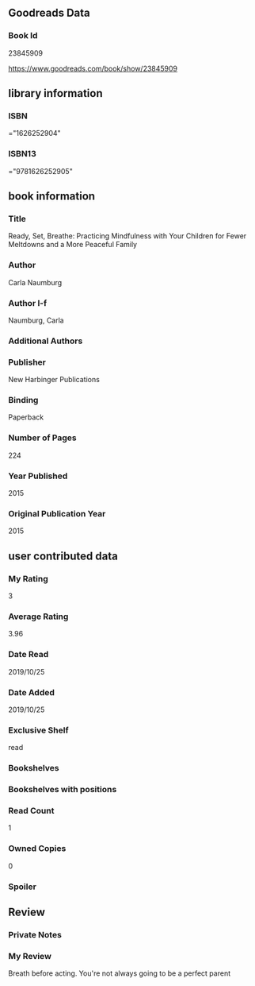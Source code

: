 <!-- This template shows how to bulk convert all columns of data into one markdown file -->
<!-- caveat: KeyError if there's a mismatch. Empty values output nothing -->

## Goodreads Data

### Book Id 

23845909

https://www.goodreads.com/book/show/23845909

## library information

### ISBN 
="1626252904"

### ISBN13 
="9781626252905"

## book information

### Title
Ready, Set, Breathe: Practicing Mindfulness with Your Children for Fewer Meltdowns and a More Peaceful Family

### Author 
Carla Naumburg

### Author l-f 
Naumburg, Carla

### Additional Authors


### Publisher 
New Harbinger Publications

### Binding
Paperback

### Number of Pages
224

### Year Published
2015

### Original Publication Year 
2015

## user contributed data

### My Rating
3

### Average Rating
3.96

### Date Read
2019/10/25

### Date Added
2019/10/25

### Exclusive Shelf
read

### Bookshelves


### Bookshelves with positions


### Read Count
1

### Owned Copies
0

### Spoiler 


## Review

### Private Notes


### My Review
Breath before acting. You're not always going to be a perfect parent